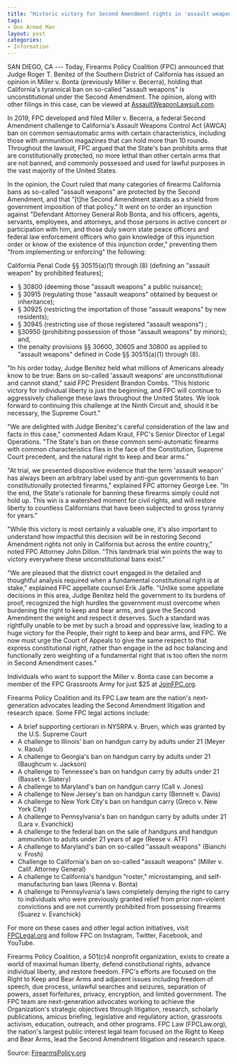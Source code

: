 ```yaml
---
title: "Historic victory for Second Amendment rights in 'assault weapon' lawsuit"
tags:
- One Armed Man
layout: post
categories:
- Information
---
```


SAN DIEGO, CA --- Today, Firearms Policy Coalition (FPC) announced that Judge Roger T. Benitez of the Southern District of California has issued an opinion in Miller v. Bonta (previously Miller v. Becerra), holding that California's tyrannical ban on so-called "assault weapons" is unconstitutional under the Second Amendment. The opinion, along with other filings in this case, can be viewed at [AssaultWeaponLawsuit.com](https://www.firearmspolicy.org/miller).

In 2019, FPC developed and filed Miller v. Becerra, a federal Second Amendment challenge to California's Assault Weapons Control Act (AWCA) ban on common semiautomatic arms with certain characteristics, including those with ammunition magazines that can hold more than 10 rounds. Throughout the lawsuit, FPC argued that the State's ban prohibits arms that are constitutionally protected, no more lethal than other certain arms that are not banned, and commonly possessed and used for lawful purposes in the vast majority of the United States.

In the opinion, the Court ruled that many categories of firearms California bans as so-called "assault weapons" are protected by the Second Amendment, and that "\[t\]he Second Amendment stands as a shield from government imposition of that policy." It went on to order an injunction against "Defendant Attorney General Rob Bonta, and his officers, agents, servants, employees, and attorneys, and those persons in active concert or participation with him, and those duly sworn state peace officers and federal law enforcement officers who gain knowledge of this injunction order or know of the existence of this injunction order," preventing them "from implementing or enforcing" the following:

California Penal Code §§ 30515(a)(1) through (8) (defining an "assault weapon" by prohibited features);

- § 30800 (deeming those "assault weapons" a public nuisance);
- § 30915 (regulating those "assault weapons" obtained by bequest or inheritance);
- § 30925 (restricting the importation of those "assault weapons" by new residents);
- § 30945 (restricting use of those registered "assault weapons") ;
- §30950 (prohibiting possession of those "assault weapons" by minors); and,
- the penalty provisions §§ 30600, 30605 and 30800 as applied to "assault weapons" defined in Code §§ 30515(a)(1) through (8).

"In his order today, Judge Benitez held what millions of Americans already know to be true: Bans on so-called 'assault weapons' are unconstitutional and cannot stand," said FPC President Brandon Combs. "This historic victory for individual liberty is just the beginning, and FPC will continue to aggressively challenge these laws throughout the United States. We look forward to continuing this challenge at the Ninth Circuit and, should it be necessary, the Supreme Court."

"We are delighted with Judge Benitez's careful consideration of the law and facts in this case," commented Adam Kraut, FPC's Senior Director of Legal Operations. "The State's ban on these common semi-automatic firearms with common characteristics flies in the face of the Constitution, Supreme Court precedent, and the natural right to keep and bear arms."

"At trial, we presented dispositive evidence that the term 'assault weapon' has always been an arbitrary label used by anti-gun governments to ban constitutionally protected firearms," explained FPC attorney George Lee. "In the end, the State's rationale for banning these firearms simply could not hold up. This win is a watershed moment for civil rights, and will restore liberty to countless Californians that have been subjected to gross tyranny for years."

"While this victory is most certainly a valuable one, it's also important to understand how impactful this decision will be in restoring Second Amendment rights not only in California but across the entire country," noted FPC Attorney John Dillon. "This landmark trial win points the way to victory everywhere these unconstitutional bans exist."

"We are pleased that the district court engaged in the detailed and thoughtful analysis required when a fundamental constitutional right is at stake," explained FPC appellate counsel Erik Jaffe. "Unlike some appellate decisions in this area, Judge Benitez held the government to its burdens of proof, recognized the high hurdles the government must overcome when burdening the right to keep and bear arms, and gave the Second Amendment the weight and respect it deserves. Such a standard was rightfully unable to be met by such a broad and oppressive law, leading to a huge victory for the People, their right to keep and bear arms, and FPC. We now must urge the Court of Appeals to give the same respect to that express constitutional right, rather than engage in the ad hoc balancing and functionally zero weighting of a fundamental right that is too often the norm in Second Amendment cases."

Individuals who want to support the Miller v. Bonta case can become a member of the FPC Grassroots Army for just $25 at [JoinFPC.org](https://secure.anedot.com/firearmspolicycoalition/join_fpc_win_a_q_mini_fix?sc=joingaw).

Firearms Policy Coalition and its FPC Law team are the nation's next-generation advocates leading the Second Amendment litigation and research space. Some FPC legal actions include:

- A brief supporting certiorari in NYSRPA v. Bruen, which was granted by the U.S. Supreme Court
- A challenge to Illinois' ban on handgun carry by adults under 21 (Meyer v. Raoul)
- A challenge to Georgia's ban on handgun carry by adults under 21 (Baughcum v. Jackson)
- A challenge to Tennessee's ban on handgun carry by adults under 21 (Basset v. Slatery)
- A challenge to Maryland's ban on handgun carry (Call v. Jones)
- A challenge to New Jersey's ban on handgun carry (Bennett v. Davis)
- A challenge to New York City's ban on handgun carry (Greco v. New York City)
- A challenge to Pennsylvania's ban on handgun carry by adults under 21 (Lara v. Evanchick)
- A challenge to the federal ban on the sale of handguns and handgun ammunition to adults under 21 years of age (Reese v. ATF)
- A challenge to Maryland's ban on so-called "assault weapons" (Bianchi v. Frosh)
- Challenge to California's ban on so-called "assault weapons" (Miller v. Calif. Attorney General)
- A challenge to California's handgun "roster," microstamping, and self-manufacturing ban laws (Renna v. Bonta)
- A challenge to Pennsylvania's laws completely denying the right to carry to individuals who were previously granted relief from prior non-violent convictions and are not currently prohibited from possessing firearms (Suarez v. Evanchick)

For more on these cases and other legal action initiatives, visit [FPCLegal.org](https://www.firearmspolicy.org/legal) and follow FPC on Instagram, Twitter, Facebook, and YouTube.

Firearms Policy Coalition, a 501(c)4 nonprofit organization, exists to create a world of maximal human liberty, defend constitutional rights, advance individual liberty, and restore freedom. FPC's efforts are focused on the Right to Keep and Bear Arms and adjacent issues including freedom of speech, due process, unlawful searches and seizures, separation of powers, asset forfeitures, privacy, encryption, and limited government. The FPC team are next-generation advocates working to achieve the Organization's strategic objectives through litigation, research, scholarly publications, amicus briefing, legislative and regulatory action, grassroots activism, education, outreach, and other programs. FPC Law (FPCLaw.org), the nation's largest public interest legal team focused on the Right to Keep and Bear Arms, lead the Second Amendment litigation and research space.

Source: [FirearmsPolicy.org](https://www.firearmspolicy.org/fpc-wins-assault_weapon-lawsuit-in-historic-victory-for-second_amendment-rights)